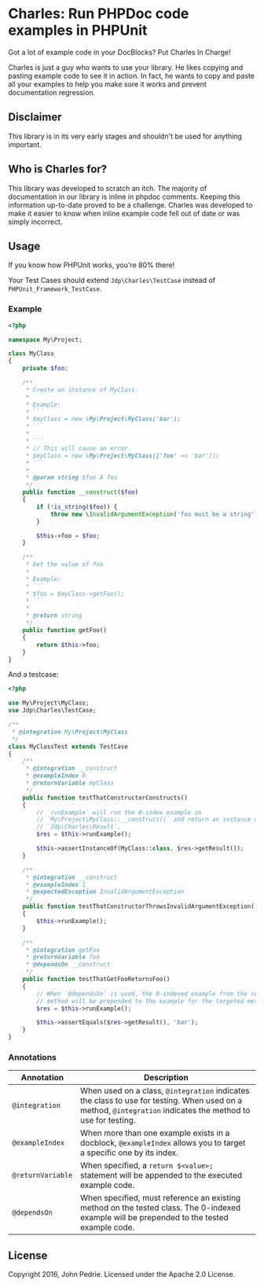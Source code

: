 # Charles: Run PHPDoc code examples in PHPUnit

Got a lot of example code in your DocBlocks? Put Charles In Charge!

Charles is just a guy who wants to use your library. He likes copying and
pasting example code to see it in action. In fact, he wants to copy and paste
all your examples to help you make sure it works and prevent documentation
regression.

## Disclaimer

This library is in its very early stages and shouldn't be used for anything
important.

## Who is Charles for?

This library was developed to scratch an itch. The majority of documentation in
our library is inline in phpdoc comments. Keeping this information up-to-date
proved to be a challenge. Charles was developed to make it easier to know when
inline example code fell out of date or was simply incorrect.

## Usage

If you know how PHPUnit works, you're 80% there!

Your Test Cases should extend `Jdp\Charles\TestCase` instead
of `PHPUnit_Framework_TestCase`.

### Example

````php
<?php

namespace My\Project;

class MyClass
{
    private $foo;

    /**
     * Create an instance of MyClass.
     *
     * Example:
     * ```
     * $myClass = new \My\Project\MyClass('bar');
     * ```
     *
     * ```
     * // This will cause an error.
     * $myClass = new \My\Project\MyClass(['foo' => 'bar']);
     * ```
     *
     * @param string $foo A foo
     */
    public function __construct($foo)
    {
        if (!is_string($foo)) {
            throw new \InvalidArgumentException('foo must be a string');
        }

        $this->foo = $foo;
    }

    /**
     * Get the value of foo
     *
     * Example:
     * ```
     * $foo = $myClass->getFoo();
     * ```
     *
     * @return string
     */
    public function getFoo()
    {
        return $this->foo;
    }
}
````

And a testcase:

````php
<?php

use My\Project\MyClass;
use Jdp\Charles\TestCase;

/**
 * @integration My\Project\MyClass
 */
class MyClassTest extends TestCase
{
    /**
     * @integration __construct
     * @exampleIndex 0
     * @returnVariable myClass
     */
    public function testThatConstructorConstructs()
    {
        // `runExample` will run the 0-index example on
        // `My\Project\MyClass::__construct()` and return an instance of
        // `Jdp\Charles\Result`.
        $res = $this->runExample();

        $this->assertInstanceOf(MyClass::class, $res->getResult());
    }

    /**
     * @integration __construct
     * @exampleIndex 1
     * @expectedException InvalidArgumentException
     */
    public function testThatConstructorThrowsInvalidArgumentException()
    {
        $this->runExample();
    }

    /**
     * @integration getFoo
     * @returnVariable foo
     * @dependsOn __construct
     */
    public function testThatGetFooReturnsFoo()
    {
        // When `@dependsOn` is used, the 0-indexed example from the referenced
        // method will be prepended to the example for the targeted method.
        $res = $this->runExample();

        $this->assertEquals($res->getResult(), 'bar');
    }
}
````

### Annotations

| Annotation        | Description                                                                                                                                                                                |
|-------------------|--------------------------------------------------------------------------------------------------------------------------------------------------------------------------------------------|
| `@integration`    | When used on a class, `@integration` indicates the class to use for testing. When used on a method, `@integration` indicates the method to use for testing. |
| `@exampleIndex`   | When more than one example exists in a docblock, `@exampleIndex` allows you to target a specific one by its index.                                                                         |
| `@returnVariable` | When specified, a `return $<value>;` statement will be appended to the executed example code.                                                                                              |
| `@dependsOn`      | When specified, must reference an existing method on the tested class. The 0-indexed example will be prepended to the tested example code.                                                 |

## License

Copyright 2016, John Pedrie. Licensed under the Apache 2.0 License.
